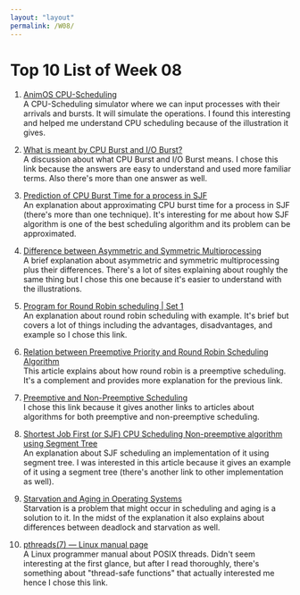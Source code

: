 ```yaml
---
layout: "layout"
permalink: /W08/
---
```


# Top 10 List of Week 08

1. [AnimOS CPU-Scheduling](https://ess.cs.tu-dortmund.de/Software/AnimOS/CPU-Scheduling/)<br>
A CPU-Scheduling simulator where we can input processes with their arrivals and bursts. It will simulate the operations. I found this interesting and helped me understand CPU scheduling because of the illustration it gives.

2. [What is meant by CPU Burst and I/O Burst?](https://www.quora.com/What-is-meant-by-CPU-Burst-and-I-O-Burst)<br>
A discussion about what CPU Burst and I/O Burst means. I chose this link because the answers are easy to understand and used more familiar terms. Also there's more than one answer as well.

3. [Prediction of CPU Burst Time for a process in SJF](https://www.javatpoint.com/os-prediction-of-cpu-burst-time-for-a-process-in-sjf)<br>
An explanation about approximating CPU burst time for a process in SJF (there's more than one technique). It's interesting for me about how SJF algorithm is one of the best scheduling algorithm and its problem can be approximated.

4. [Difference between Asymmetric and Symmetric Multiprocessing](https://www.geeksforgeeks.org/difference-between-asymmetric-and-symmetric-multiprocessing/)<br>
A brief explanation about asymmetric and symmetric multiprocessing plus their differences. There's a lot of sites explaining about roughly the same thing but I chose this one because it's easier to understand with the illustrations.

5. [Program for Round Robin scheduling | Set 1](https://www.geeksforgeeks.org/program-round-robin-scheduling-set-1/)<br>
An explanation about round robin scheduling with example. It's brief but covers a lot of things including the advantages, disadvantages, and example so I chose this link.

6. [Relation between Preemptive Priority and Round Robin Scheduling Algorithm](https://www.geeksforgeeks.org/relation-between-preemptive-priority-and-round-robin-scheduling-algorithm/?ref=rp)<br>
This article explains about how round robin is a preemptive scheduling. It's a complement and provides more explanation for the previous link.

7. [Preemptive and Non-Preemptive Scheduling](https://www.geeksforgeeks.org/preemptive-and-non-preemptive-scheduling/)<br>
I chose this link because it gives another links to articles about algorithms for both preemptive and non-preemptive scheduling. 

8. [Shortest Job First (or SJF) CPU Scheduling Non-preemptive algorithm using Segment Tree](https://www.geeksforgeeks.org/shortest-job-first-or-sjf-cpu-scheduling-non-preemptive-algorithm-using-segment-tree/)<br>
An explanation about SJF scheduling an implementation of it using segment tree. I was interested in this article because it gives an example of it using a segment tree (there's another link to other implementation as well).

9. [Starvation and Aging in Operating Systems](https://www.geeksforgeeks.org/starvation-and-aging-in-operating-systems/)<br>
Starvation is a problem that might occur in scheduling and aging is a solution to it. In the midst of the explanation it also explains about differences between deadlock and starvation as well.

10. [pthreads(7) — Linux manual page](https://man7.org/linux/man-pages/man7/pthreads.7.html)<br>
A Linux programmer manual about POSIX threads. Didn't seem interesting at the first glance, but after I read thoroughly, there's something about "thread-safe functions" that actually interested me hence I chose this link.

